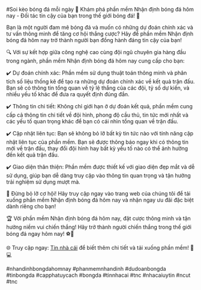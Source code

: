 #Soi kèo bóng đá mỗi ngày
📣 Khám phá phần mềm Nhận định bóng đá hôm nay - Đối tác tin cậy của bạn trong thế giới bóng đá! 🌟

Bạn là một người đam mê bóng đá và muốn có những dự đoán chính xác và tư vấn thông minh để tăng cơ hội thắng cược? Hãy để phần mềm Nhận định bóng đá hôm nay trở thành người bạn đồng hành đáng tin cậy của bạn!

🔍 Với sự kết hợp giữa công nghệ cao cùng đội ngũ chuyên gia hàng đầu trong ngành, phần mềm Nhận định bóng đá hôm nay cung cấp cho bạn:
  
✔️ Dự đoán chính xác: Phần mềm sử dụng thuật toán thông minh và phân tích số liệu thống kê để tạo ra những dự đoán chính xác về kết quả trận đấu. Bạn sẽ có thông tin tổng quan về tỷ lệ thắng của các đội, tỷ số dự kiến, và nhiều yếu tố khác để đưa ra quyết định đúng đắn.

✔️ Thông tin chi tiết: Không chỉ giới hạn ở dự đoán kết quả, phần mềm cung cấp cả thông tin chi tiết về đội hình, phong độ cầu thủ, tin tức mới nhất và các yếu tố quan trọng khác để bạn có cái nhìn tổng quan về trận đấu.

✔️ Cập nhật liên tục: Bạn sẽ không bỏ lỡ bất kỳ tin tức nào với tính năng cập nhật liên tục của phần mềm. Bạn sẽ được thông báo ngay khi có thông tin mới về trận đấu, thay đổi đội hình hay bất kỳ yếu tố nào có thể ảnh hưởng đến kết quả trận đấu.

✔️ Giao diện thân thiện: Phần mềm được thiết kế với giao diện đẹp mắt và dễ sử dụng, giúp bạn dễ dàng truy cập vào thông tin quan trọng và tận hưởng trải nghiệm sử dụng mượt mà.

🎁 Đừng bỏ lỡ cơ hội! Hãy truy cập ngay vào trang web của chúng tôi để tải xuống phần mềm Nhận định bóng đá hôm nay và nhận ngay ưu đãi đặc biệt dành riêng cho bạn!

🏆 Với phần mềm Nhận định bóng đá hôm nay, đặt cược thông minh và tận hưởng niềm vui chiến thắng! Hãy trở thành người chiến thắng trong thế giới bóng đá ngay hôm nay! ⚽️💪

🌐 Truy cập ngay: [Tin nhà cái](https://tinnhacai.com/soi-keo-bong-da-moi-ngay/) để biết thêm chi tiết và tải xuống phần mềm! 📱💻

#nhandinhbongdahomnay #phanmemnhandinh #dudoanbongda #tinbongda #capphatuycach #bongda #tinnhacai #tnc #nhacaiuytin #ncut #tnc
